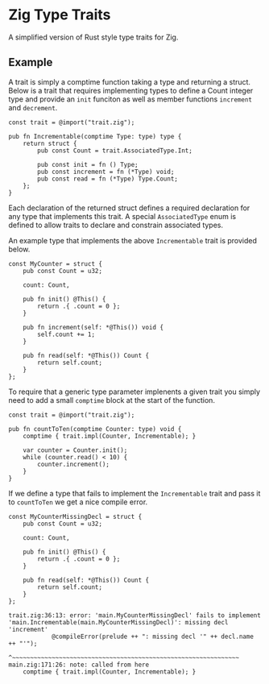 # Zig Type Traits

A simplified version of Rust style type traits for Zig.

## Example

A trait is simply a comptime function taking a type and returning a struct.
Below is a trait that requires implementing types to define a Count integer type
and provide an `init` funciton as well as member functions `increment` and
`decrement`.

```Zig
const trait = @import("trait.zig");

pub fn Incrementable(comptime Type: type) type {
    return struct {
        pub const Count = trait.AssociatedType.Int;

        pub const init = fn () Type;
        pub const increment = fn (*Type) void;
        pub const read = fn (*Type) Type.Count;
    };
}
```

Each declaration of the returned struct defines a required declaration for any
type that implements this trait. A special `AssociatedType` enum is defined to
allow traits to declare and constrain associated types. 

An example type that implements the above `Incrementable` trait is provided
below.

```Zig
const MyCounter = struct {
    pub const Count = u32;

    count: Count,

    pub fn init() @This() {
        return .{ .count = 0 };
    }

    pub fn increment(self: *@This()) void {
        self.count += 1;
    }
    
    pub fn read(self: *@This()) Count {
        return self.count;
    }
};
```

To require that a generic type parameter implenents a given trait you simply
need to add a small `comptime` block at the start of the function.

```Zig
const trait = @import("trait.zig");

pub fn countToTen(comptime Counter: type) void {
    comptime { trait.impl(Counter, Incrementable); }

    var counter = Counter.init();
    while (counter.read() < 10) {
        counter.increment();
    }
}
```

If we define a type that fails to implement the `Incrementable` trait and pass
it to `countToTen` we get a nice compile error.

```Zig
const MyCounterMissingDecl = struct {
    pub const Count = u32;

    count: Count,

    pub fn init() @This() {
        return .{ .count = 0 };
    }
 
    pub fn read(self: *@This()) Count {
        return self.count;
    }
};
```

```Shell
trait.zig:36:13: error: 'main.MyCounterMissingDecl' fails to implement 'main.Incrementable(main.MyCounterMissingDecl)': missing decl 'increment'
            @compileError(prelude ++ ": missing decl '" ++ decl.name ++ "'");
            ^~~~~~~~~~~~~~~~~~~~~~~~~~~~~~~~~~~~~~~~~~~~~~~~~~~~~~~~~~~~~~~~
main.zig:171:26: note: called from here
    comptime { trait.impl(Counter, Incrementable); }
```
